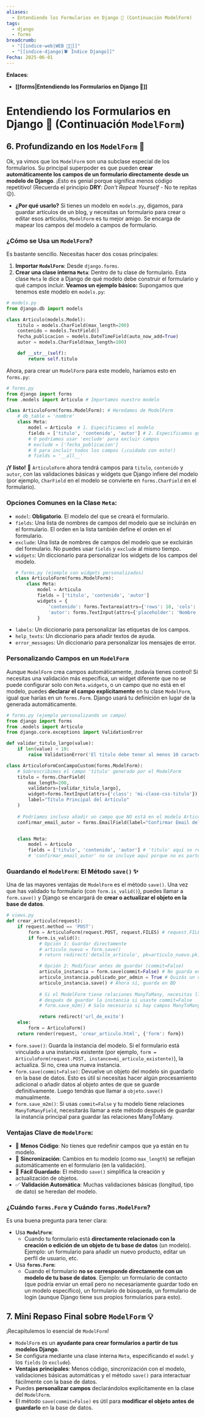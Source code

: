 ```yaml
---
aliases:
  - Entendiendo los Formularios en Django 🚀 (Continuación ModelForm)
tags:
  - django
  - forms
breadcrumb:
  - "[[indice-web|WEB 🔗📝]]"
  - "[[indice-django|🕷️ Índice Django]]"
Fecha: 2025-06-01
---
```

**Enlaces**:
- **[[forms|Entendiendo los Formularios en Django 🚀]]**
# Entendiendo los Formularios en Django 🚀 (Continuación `ModelForm`)
## 6. Profundizando en los `ModelForm` 🧱
Ok, ya vimos que los `ModelForm` son una subclase especial de los formularios. Su principal superpoder es que pueden **crear automáticamente los campos de un formulario directamente desde un modelo de Django**. ¡Esto es genial porque significa menos código repetitivo! (Recuerda el principio **DRY**: _Don't Repeat Yourself_ - No te repitas 😉).
- **¿Por qué usarlo?** Si tienes un modelo en `models.py`, digamos, para guardar artículos de un blog, y necesitas un formulario para crear o editar esos artículos, `ModelForm` es tu mejor amigo. Se encarga de mapear los campos del modelo a campos de formulario.
### ¿Cómo se Usa un `ModelForm`?
Es bastante sencillo. Necesitas hacer dos cosas principales:
1. **Importar `ModelForm`**: Desde `django.forms`.
2. **Crear una clase interna `Meta`**: Dentro de tu clase de formulario. Esta clase `Meta` le dice a Django de qué modelo debe construir el formulario y qué campos incluir.
**Veamos un ejemplo básico:**
Supongamos que tenemos este modelo en `models.py`:
```python
# models.py
from django.db import models

class Articulo(models.Model):
    titulo = models.CharField(max_length=200)
    contenido = models.TextField()
    fecha_publicacion = models.DateTimeField(auto_now_add=True)
    autor = models.CharField(max_length=100)

    def __str__(self):
        return self.titulo
```
Ahora, para crear un `ModelForm` para este modelo, haríamos esto en `forms.py`:
```python
# forms.py
from django import forms
from .models import Articulo # Importamos nuestro modelo

class ArticuloForm(forms.ModelForm): # Heredamos de ModelForm
	# db_table = 'nombre'
    class Meta:
        model = Articulo  # 1. Especificamos el modelo
        fields = ['titulo', 'contenido', 'autor'] # 2. Especificamos qué campos del modelo usar
        # O podríamos usar 'exclude' para excluir campos
        # exclude = ['fecha_publicacion'] 
        # O para incluir todos los campos (¡cuidado con esto!)
        # fields = '__all__' 
```
**¡Y listo!** 🎉 `ArticuloForm` ahora tendrá campos para `titulo`, `contenido` y `autor`, con las validaciones básicas y widgets que Django infiere del modelo (por ejemplo, `CharField` en el modelo se convierte en `forms.CharField` en el formulario).
### Opciones Comunes en la Clase `Meta`:
- `model`: **Obligatorio**. El modelo del que se creará el formulario.
- `fields`: Una lista de nombres de campos del modelo que se incluirán en el formulario. El orden en la lista también define el orden en el formulario.
- `exclude`: Una lista de nombres de campos del modelo que se excluirán del formulario. No puedes usar `fields` y `exclude` al mismo tiempo.
- `widgets`: Un diccionario para personalizar los widgets de los campos del modelo.
    ```python
    # forms.py (ejemplo con widgets personalizados)
    class ArticuloForm(forms.ModelForm):
        class Meta:
            model = Articulo
            fields = ['titulo', 'contenido', 'autor']
            widgets = {
                'contenido': forms.Textarea(attrs={'rows': 10, 'cols': 40}), # Hacer el textarea más grande
                'autor': forms.TextInput(attrs={'placeholder': 'Nombre del autor'}),
            }
    ```
- `labels`: Un diccionario para personalizar las etiquetas de los campos.
- `help_texts`: Un diccionario para añadir textos de ayuda.
- `error_messages`: Un diccionario para personalizar los mensajes de error.
### Personalizando Campos en un `ModelForm`
Aunque `ModelForm` crea campos automáticamente, ¡todavía tienes control! Si necesitas una validación más específica, un widget diferente que no se puede configurar solo con `Meta.widgets`, o un campo que no está en el modelo, puedes **declarar el campo explícitamente** en tu clase `ModelForm`, igual que harías en un `forms.Form`. Django usará tu definición en lugar de la generada automáticamente.
```python
# forms.py (ejemplo personalizando un campo)
from django import forms
from .models import Articulo
from django.core.exceptions import ValidationError

def validar_titulo_largo(value):
    if len(value) < 10:
        raise ValidationError('El título debe tener al menos 10 caracteres.')

class ArticuloFormConCampoCustom(forms.ModelForm):
    # Sobrescribimos el campo 'titulo' generado por el ModelForm
    titulo = forms.CharField(
        max_length=200,
        validators=[validar_titulo_largo],
        widget=forms.TextInput(attrs={'class': 'mi-clase-css-titulo'}),
        label="Título Principal del Artículo"
    )
    
    # Podríamos incluso añadir un campo que NO está en el modelo Articulo
    confirmar_email_autor = forms.EmailField(label="Confirmar Email del Autor (no se guarda en el modelo)")


    class Meta:
        model = Articulo
        fields = ['titulo', 'contenido', 'autor'] # 'titulo' aquí se refiere al que definimos arriba
        # 'confirmar_email_autor' no se incluye aquí porque no es parte del modelo Articulo
```
### Guardando el `ModelForm`: El Método `save()` ✨
Una de las mayores ventajas de `ModelForm` es el método `save()`. Una vez que has validado tu formulario (con `form.is_valid()`), puedes llamar a `form.save()` y Django se encargará de **crear o actualizar el objeto en la base de datos**.
```python
# views.py
def crear_articulo(request):
    if request.method == 'POST':
        form = ArticuloForm(request.POST, request.FILES) # request.FILES si subes archivos
        if form.is_valid():
            # Opción 1: Guardar directamente
            # articulo_nuevo = form.save() 
            # return redirect('detalle_articulo', pk=articulo_nuevo.pk)

            # Opción 2: Modificar antes de guardar (commit=False)
            articulo_instancia = form.save(commit=False) # No guarda en BD todavía
            articulo_instancia.publicado_por_admin = True # Quizás un campo que no estaba en el form
            articulo_instancia.save() # Ahora sí, guarda en BD
            
            # Si el ModelForm tiene relaciones ManyToMany, necesitas llamar a form.save_m2m()
            # después de guardar la instancia si usaste commit=False
            # form.save_m2m() # Solo necesario si hay campos ManyToMany y usaste commit=False

            return redirect('url_de_exito')
    else:
        form = ArticuloForm()
    return render(request, 'crear_articulo.html', {'form': form})
```
- `form.save()`: Guarda la instancia del modelo. Si el formulario está vinculado a una instancia existente (por ejemplo, `form = ArticuloForm(request.POST, instance=mi_articulo_existente)`), la actualiza. Si no, crea una nueva instancia.
- `form.save(commit=False)`: Devuelve un objeto del modelo sin guardarlo en la base de datos. Esto es útil si necesitas hacer algún procesamiento adicional o añadir datos al objeto antes de que se guarde definitivamente. Luego tendrás que llamar a `objeto.save()` manualmente.
- `form.save_m2m()`: Si usas `commit=False` y tu modelo tiene relaciones `ManyToManyField`, necesitarás llamar a este método después de guardar la instancia principal para guardar las relaciones ManyToMany.
### Ventajas Clave de `ModelForm`:
- 📝 **Menos Código**: No tienes que redefinir campos que ya están en tu modelo.
- 🔄 **Sincronización**: Cambios en tu modelo (como `max_length`) se reflejan automáticamente en el formulario (en la validación).
- 💾 **Fácil Guardado**: El método `save()` simplifica la creación y actualización de objetos.
- ✅ **Validación Automática**: Muchas validaciones básicas (longitud, tipo de dato) se heredan del modelo.
### ¿Cuándo `forms.Form` y Cuándo `forms.ModelForm`?
Es una buena pregunta para tener clara:
- Usa **`ModelForm`**:
    - Cuando tu formulario está **directamente relacionado con la creación o edición de un objeto de tu base de datos** (un modelo). Ejemplo: un formulario para añadir un nuevo producto, editar un perfil de usuario, etc.
- Usa **`forms.Form`**:
    - Cuando el formulario **no se corresponde directamente con un modelo de tu base de datos**. Ejemplo: un formulario de contacto (que podría enviar un email pero no necesariamente guardar todo en un modelo específico), un formulario de búsqueda, un formulario de login (aunque Django tiene sus propios formularios para esto).
## 7. Mini Repaso Final sobre `ModelForm` 💡
¡Recapitulemos lo esencial de `ModelForm`!
- `ModelForm` es un **ayudante para crear formularios a partir de tus modelos Django**.
- Se configura mediante una clase interna `Meta`, especificando el `model` y los `fields` (o `exclude`).
- **Ventajas principales**: Menos código, sincronización con el modelo, validaciones básicas automáticas y el método `save()` para interactuar fácilmente con la base de datos.
- Puedes **personalizar campos** declarándolos explícitamente en la clase del `ModelForm`.
- El método `save(commit=False)` es útil para **modificar el objeto antes de guardarlo** en la base de datos.